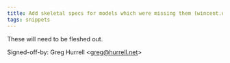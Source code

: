 ```yaml
---
title: Add skeletal specs for models which were missing them (wincent.dev, a65baf4)
tags: snippets
---
```


These will need to be fleshed out.

Signed-off-by: Greg Hurrell &lt;greg@hurrell.net&gt;
